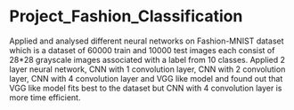 # Project_Fashion_Classification
Applied and analysed different neural networks on Fashion-MNIST dataset which is a dataset of 60000 train and 10000 test images each consist of 28*28 grayscale images associated with a label from 10 classes. Applied 2 layer neural network, CNN with 1 convolution layer, CNN with 2 convolution layer, CNN with 4 convolution layer and VGG like model and found out that VGG like model fits best to the dataset but CNN with 4 convolution layer is more time efficient.

